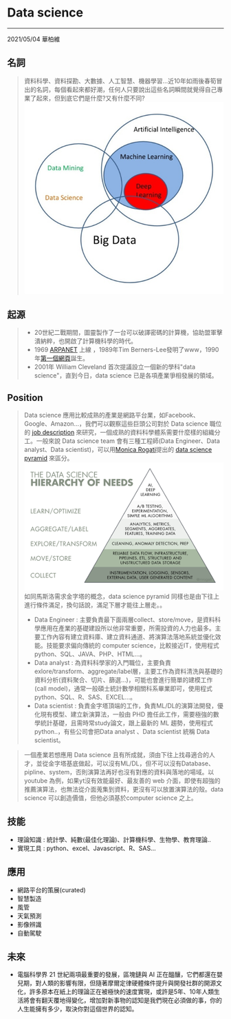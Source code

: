 # Data science
-----
2021/05/04 華柏維

## 名詞
>資料科學、資料探勘、大數據、人工智慧、機器學習...近10年如雨後春筍冒出的名詞，每個看起來都好潮，任何人只要說出這些名詞瞬間就覺得自己專業了起來，但到底它們是什麼?又有什麼不同?
![alt text](https://github.com/kid50901/My-learning/blob/master/img/main-qimg-0434dc91cfe529790780b590da4d4f90.jpg?raw=true)
## 起源
>* 20世紀二戰期間，圖靈製作了一台可以破譯密碼的計算機，協助盟軍擊潰納粹，也開啟了計算機科學的時代。
>* 1969 [ARPANET](https://theconversation.com/how-the-internet-was-born-from-the-arpanet-to-the-internet-68072) 上線 ，1989年Tim Berners-Lee發明了www，1990年[第一個網頁](http://info.cern.ch/hypertext/WWW/TheProject.html)誕生。
>* 2001年 William Cleveland 首次提議設立一個新的學科"data science"，直到今日，data science 已是各項產業爭相發展的領域。
## Position
>Data science 應用比較成熟的產業是網路平台業，如Facebook、Google、Amazon...，我們可以觀察這些巨頭公司對於 Data science 職位的 [job description](https://www.amazon.jobs/en/job_categories/data-science?offset=0&result_limit=10&sort=relevant&distanceType=Mi&radius=24km&latitude=&longitude=&loc_group_id=&loc_query=&base_query=&city=&country=&region=&county=&query_options=&) 來研究，一個成熟的資料科學體系需要什麼樣的組織分工。一般來說 Data science team 會有三種工程師(Data Engineer、Data analyst、Data scientist)，可以用[Monica Rogati](https://www.linkedin.com/in/mrogati)提出的 [data science pyramid](https://hackernoon.com/the-ai-hierarchy-of-needs-18f111fcc007) 來區分。
![alt text](https://github.com/kid50901/My-learning/blob/master/img/1_7IMev5xslc9FLxr9hHhpFw.png?raw=true)
如同馬斯洛需求金字塔的概念，data science pyramid 同樣也是由下往上進行條件滿足，換句話說，滿足下層才能往上層走。。
>* Data Engineer : 主要負責最下面兩層collect、store/move，是資料科學應用在產業的基礎建設所以他非常重要，所需投資的人力也最多。主要工作內容有建立資料庫、建立資料通道、將演算法落地系統並優化效能。技能要求偏向傳統的 computer science，比較接近IT，使用程式python、SQL、JAVA、PHP、HTML...。
 >* Data analyst : 為資料科學家的入門職位，主要負責exlore/transform、aggregate/label層，主要工作為資料清洗與基礎的資料分析(資料聚合、切片、篩選...)，可能也會進行簡單的建模工作(call model)，通常一般碩士統計數學相關科系畢業即可，使用程式python、SQL、R、SAS、EXCEL...。
>* Data scientist : 負責金字塔頂端的工作，負責ML/DL的演算法開發，優化現有模型、建立新演算法，一般由 PHD 擔任此工作，需要極強的數學統計基礎，且需時常study論文，跟上最新的 ML 趨勢，使用程式 python..，有些公司會把Data analyst 、Data scientist 統稱 Data scientist。

 >一個產業若想應用 Data science 且有所成就，須由下往上找尋適合的人才，並從金字塔基底做起，可以沒有ML/DL，但不可以沒有Database、pipline、system，否則演算法再好也沒有對應的資料與落地的場域。以youtube 為例，如果yt沒有效能最好、最友善的 web 介面，即使有超強的推薦演算法，也無法從介面蒐集到資料，更沒有可以放置演算法的殼。data science 可以創造價值，但他必須基於computer science 之上。
## 技能
* 理論知識 : 統計學、純數(最佳化理論)、計算機科學、生物學、教育理論..
* 實現工具 : python、excel、Javascript、R、SAS...
## 應用
* 網路平台的策展(curated)
* 智慧製造
* 風管
* 天氣預測
* 影像辨識
* 自動駕駛
## 未來
* 電腦科學界 21 世紀兩項最重要的發展，區塊鏈與 AI 正在醞釀，它們都還在嬰兒期，對人類的影響有限，但隨著摩爾定律硬體條件提升與開發社群的開源文化，許多原本在紙上的理論正在被極快的速度實現，或許是5年、10年人類生活將會有翻天覆地得變化，增加對新事物的認知是我們現在必須做的事，你的人生能擁有多少，取決你對這個世界的認知。
